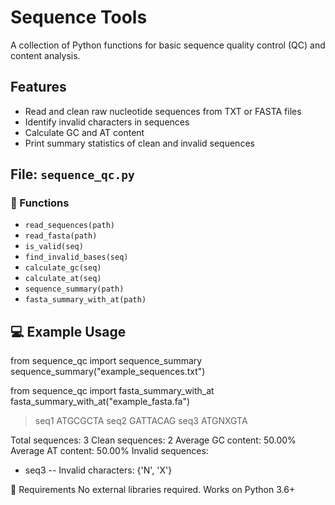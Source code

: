 # Sequence Tools

A collection of Python functions for basic sequence quality control (QC) and content analysis.

## Features

- Read and clean raw nucleotide sequences from TXT or FASTA files
- Identify invalid characters in sequences
- Calculate GC and AT content
- Print summary statistics of clean and invalid sequences

## File: `sequence_qc.py`

### 🔹 Functions

- `read_sequences(path)`  
- `read_fasta(path)`  
- `is_valid(seq)`  
- `find_invalid_bases(seq)`  
- `calculate_gc(seq)`  
- `calculate_at(seq)`  
- `sequence_summary(path)`  
- `fasta_summary_with_at(path)`

## 💻 Example Usage
from sequence_qc import sequence_summary
sequence_summary("example_sequences.txt")

from sequence_qc import fasta_summary_with_at
fasta_summary_with_at("example_fasta.fa")

>seq1
ATGCGCTA
>seq2
GATTACAG
>seq3
ATGNXGTA

Total sequences: 3
Clean sequences: 2
Average GC content: 50.00%
Average AT content: 50.00%
Invalid sequences:
- seq3 -- Invalid characters: {'N', 'X'}

🔧 Requirements
No external libraries required.
Works on Python 3.6+

